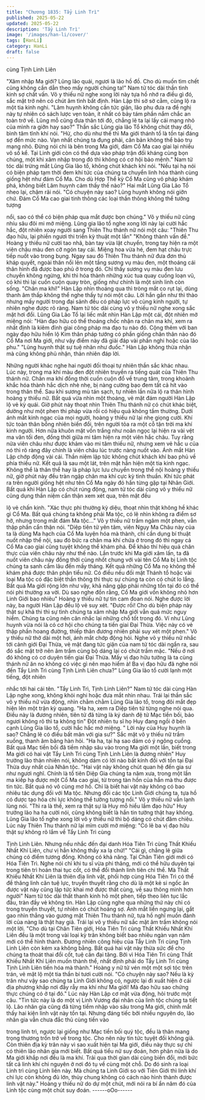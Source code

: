 ```yaml
---
title: "Chương 1835: Tẩy Linh Trì"
published: 2025-05-22
updated: 2025-05-22
description: 'Tẩy Linh Trì'
image: '/images/han-li/cover/'
tags: [HanLi]
category: HanLi
draft: false
---
```


cùng Tịnh Linh Liên

"Xâm nhập Ma giới? Lũng lão quái, ngươi là lão hồ đồ. Cho dù
muốn tìm chết cũng không cần dẫn theo mấy người chúng ta!"
Nam tử tóc dài thần tình kinh sợ chất vấn.
Võ y thiếu nữ nghe xong lời này tựa hồ nhớ ra điều gì đó, sắc mặt
trở nên có chút âm tình bất định.
Hàn Lập thì sờ sờ cằm, cũng lộ ra một tia kinh nghi.
"Lâm huynh không cần tức giận, lão phu đưa ra đề nghị này tự
nhiên có sách lược vẹn toàn, ít nhất có bảy tám phần nắm chắc
an toàn trở về. Lũng mỗ cũng đưa thân tới đó, chẳng lẽ ta lại lấy
cái mạng nhỏ của mình ra giỡn hay sao?" Thần sắc Lũng gia lão
Tổ không chút thay đổi, bình tâm tĩnh khí nói.
"Hừ, cho dù như thế thì Ma giới thánh tổ là tồn tại đáng sợ đến
mức nào. Vạn nhất chúng ta đụng phải, căn bản không thể bảo
trụ mạng nhỏ. Đừng nói chi là bên trong Ma giới, đám Cổ Ma cao
giai lại nhiều vô số kể. Tại Linh giới còn có thể dựa vào pháp trận
đối kháng cùng bọn chúng, một khi xâm nhập trong đó thì không
có cơ hội bảo mệnh." Nam tử tóc dài trừng mắt Lũng Gia lão tổ,
không chút khách khí nói.
"Nếu tại hạ nói có biện pháp tạm thời đem khí tức của chúng ta
chuyển linh hóa thành cùng giống hệt như đám Cổ Ma. Cho dù
Hợp Thể kỳ Cổ Ma cũng vô pháp khám phá, không biết Lâm
huynh cảm thấy thế nào?" Hai mắt Lũng Gia Lão Tổ nheo lại,
chậm rãi nói.
"Có chuyện này sao? Lũng huynh không nói giỡn chứ. Đám Cổ
Ma cao giai tinh thông các loại thần thông không thể tưởng tượng

nổi, sao có thể có biện pháp qua mắt được bọn chúng." Võ y thiếu
nữ cũng nhíu sâu đôi mi mở miệng.
Lũng gia lão tổ nghe xong lời này lại cười hắc hắc, đột nhiên xoay
người sang Thiên Thu thánh nữ nói một câu:
"Thiên Thu đạo hữu, lại phiền ngươi thi triển kỳ thuật một lần"
"Không thành vấn đề." Hoàng y thiếu nữ cười tao nhã, bàn tay
vừa lật chuyển, trong tay hiện ra một viên châu màu đen cỡ ngón
tay cái.
Miệng hoa vừa hé, đem hạt châu trực tiếp nuốt vào trong bụng.
Ngay sau đó Thiên Thu thánh nữ đưa đơn thủ kháp quyết, ngoài
thân nổi lên một tầng sương vụ màu đen, một thoáng cái thân
hình đã được bao phủ ở trong đó.
Chỉ thấy sương vụ màu đen lưu chuyển không ngừng, khi thì hóa
thành những xúc tua quay cuồng loạn vũ, có khi thì lại cuồn cuộn
quay tròn, giống như chính là một sinh linh còn sống.
"Chân ma khí!" Hàn Lập nhìn thoáng qua thì tròng mắt co rụt lại,
dùng thanh âm thấp không thể nghe thấy tự nói một câu.
Lời hắn gần như thì thào nhưng mấy người trong đại sảnh đều có
pháp lực vô cùng kinh người, tự nhiên nghe được rõ ràng.
Nam tử tóc dài cùng võ y thiếu nữ nghe xong sắc mặt hơi đổi.
Lũng Gia Lão Tổ lại liếc mắt nhìn Hàn Lập một cái, đột nhiên mở
miệng nói:
"Hàn đạo hữu có thể thoáng chốc nhận ra chân ma khí, xem ra
nhất định là kiêm đỉnh giai công pháp ma đạo tu nào đó. Cộng
thêm với ban ngày đạo hữu hiển lộ Kim thân pháp tướng có phần
giống chân thân nào đó Cổ Ma nơi Ma giới, như vậy điểm này đã
giải đáp vài phần nghi hoặc của lão phu."
"Lũng huynh thật sự tuệ nhãn như đuốc." Hàn Lập không thừa
nhận mà cũng không phủ nhận, thản nhiên đáp lời.

Những người khác nghe hai người đối thoại tự nhiên thần sắc
khác nhau.
Lúc này, trong ma khí màu đen đột nhiên truyền ra tiếng quát của
Thiên Thu thánh nữ. Chân ma khí đồng thời cuồn cuộn đổ về
trung tâm, trong khoảnh khắc hóa thành hắc dịch nhè nhẹ, bị
nàng cường bạo đem tất cả hít vào trong thân thể.
Sau khi sương mù tán sạch, tự nhiên lần nữa lộ ra thân hình
hoàng y thiếu nữ.
Bất quá vừa nhìn một thoáng, vẻ mặt đám người Hàn Lập lộ vẻ
kỳ quái.
Giờ phút này thoạt nhìn Thiên Thu thánh nữ có chút khác biệt,
dường như một phen thi pháp vừa rồi có hiệu quả không tầm
thường.
Dưới ánh mắt kinh ngạc của mọi người, hoàng y thiếu nữ lại nhẹ
giọng cười. Khí tức toàn thân bỗng nhiên biến đổi, trên người tỏa
ra một cỗ tận trời ma khí kinh người. Hơn nữa khuôn mặt vốn
trắng như noãn ngọc lại hiện ra vài vệt ma văn tối đen, đồng thời
giữa mi tâm hiện ra một viên hắc châu.
Tuy rằng nửa viên châu như được khảm vào mi tâm thiếu nữ,
nhưng xem vẻ hắc u của nó thì rõ ràng đây chính là viên châu lúc
trước nàng nuốt vào.
Ánh mắt Hàn Lập chớp động vài cái. Thần niệm lập tức không
chút khách khí bao phủ về phía thiếu nữ. Kết quả là sau một lát,
trên mặt hắn hiện một tia kinh ngạc.
Không thể là thân thể hay là pháp lực lưu chuyển trong thể nội
hoàng y thiếu nữ, giờ phút này đều tràn ngập chân ma khí cực kỳ
tinh thuần. Khí tức phát ra trên người giống hệt như tên Cổ Ma
ngày đó hắn từng gặp tại Nhân Giới.
Bất quá khi Hàn Lập có chút rúng động, nam tử tóc dài cùng võ y
thiếu nữ cũng dụng thần niệm cẩn thận xem xét qua, trên mặt đều

lộ vẻ chấn kinh.
"Xác thực phi thường kỳ diệu, thoạt nhìn thật không hề khác gì Cổ
Ma. Bất quá chúng ta không phải Ma tộc, có lẽ nhìn không ra
điểm sơ hở, nhưng trong mắt đám Ma tộc…" Võ y thiếu nữ trầm
ngâm một phen, vẫn thập phần cẩn thận nói.
"Diệp tiên tử yên tâm, viên Ngụy Ma Châu này của ta là dùng Ma
hạch của Cổ Ma luyện hóa mà thành, chỉ cần dụng bí thuật nuốt
nhập thể nội, sau đó bức ra chân ma khí chứa ở trong đó thì ngay
cả Cổ Ma cao giai cũng tuyệt không thể khám phá. Để khảo thí
hiệu quả chân thực của viên châu này như thế nào. Lần trước khi
Ma giới xâm lấn, ta đã nuốt viên châu này đồng thời cùng nhốt
chung với vài tên Cổ Ma bị Linh tộc chúng ta sanh cầm lâu đến
mấy tháng. Kết quả những Cổ Ma nọ không thể khám phá được
thân phận tiểu nữ. Có điều nếu đối mặt Thánh tổ hoặc vài loại Ma
tộc có đặc biệt thần thông thì thực sự chúng ta còn có chút lo
lắng. Bất quá Ma giới rộng lớn như vậy, khả năng gặp phải những
tồn tại đó có thể nói phi thường xa vời. Dù sao nghe đồn rằng, Cổ
Ma giới vốn không nhỏ hơn Linh Giới bao nhiêu"
Hoàng y thiếu nữ tự tin cam đoan nói.
Nghe được lời này, ba người Hàn Lập đều lộ vẻ suy xét.
"Được rồi! Cho dù biện pháp này thật sự khả thi thì sự tình chúng
ta xâm nhập Ma giới vẫn quá mức nguy hiểm. Chúng ta cũng nên
cân nhắc lại những chỗ tốt trong đó. Ví như Lũng huynh vừa nói là
có cơ hội cho chúng ta tiến giai Đại Thừa. Việc này có vẻ thập
phần hoang đường, thiếp thân đương nhiên phải suy xét một
phen." Võ y thiếu nữ thở dài một hơi, ánh mắt chớp động hỏi.
Nghe võ y thiếu nữ nhắc tới cảnh giới Đại Thừa, vẻ mặt đang tức
giận của nam tử tóc dài ngẩn ra, sau đó sắc mặt trở nên âm trầm
cùng bộ dáng lại có chút trầm mặc.
"Nếu ở nơi đó không có cơ duyên tiến giai Đại Thừa. Mấy vị đạo
hữu tưởng là ta cùng thánh nữ ăn no không có việc gì nên mạo
hiểm à! Ba vị đạo hữu đã nghe nói đến Tẩy Linh Trì cùng Tịnh
Linh Liên chưa?" Lũng Gia lão tổ cười lạnh một tiếng, đột nhiên

nhắc tới hai cái tên.
"Tẩy Linh Trì, Tịnh Linh Liên?"
Nam tử tóc dài cùng Hàn Lập nghe xong, không khỏi nghi hoặc
đưa mắt nhìn nhau.
Trái lại thần sắc võ y thiếu nữ vừa động, nhìn chằm chằm Lũng
Gia lão tổ, trong đôi mắt đẹp hiện lên một trận kỳ quang.
"Ha ha, xem ra Diệp tiên tử từng nghe nói qua. Điều này là đương
nhiên, tiên tử đã từng là ký danh đệ tử Mạc tiền bối, bảo ngươi
không rõ thì ta không tin" Đột nhiên tu sĩ họ Huy đang ngồi ở bên
cạnh Lũng Gia lão tổ, cười hắc hắc mở miệng.
" Lời này của Huy huynh là sao? Chẳng lẽ có điều bất mãn với gia
sư?" Sắc mặt võ y thiếu nữ trầm xuống, thanh âm băng hàn hỏi.
"Ha ha, tại hạ sao dám có ý ngông cuồng. Bất quá Mạc tiền bối đã
tiềm nhập sâu vào trong Ma giới một lần, biết trong Ma giới có hai
vật Tẩy Linh Trì cùng Tịnh Linh Liên là đương nhiên" Huy trưởng
lão thản nhiên nói, không dám có lời nào bất kính đối với tồn tại
Đại Thừa duy nhất của Nhân tộc.
"Hai vật này không chút quan hệ đến gia sư như ngươi nghĩ.
Chính là tổ tiên Diệp Gia chúng ta năm xưa, trong một lần ma kiếp
hạ được một Cổ Ma cao giai, từ trong tàn hồn của hắn mà thu
được tin tức. Bất quá nó vô cùng mơ hồ. Chỉ là biết hai vật này
không có bao nhiêu tác dụng đối với Ma tộc. Nhưng đối các tộc
Linh Giới chúng ta, tựa hồ có được tạo hóa chi lực không thể
tưởng tượng nổi." Võ y thiếu nữ vẫn lạnh lùng nói.
"Thì ra là thế, xem ra thật sự là Huy mỗ hiểu lầm đạo hữu" Huy
trưởng lão ha ha cười nói, cũng không biết là hắn tin tưởng thật
hay không.
Lũng Gia lão tổ nghe xong lời võ y thiếu nữ thì bộ dáng có chút
đăm chiêu. Lúc này Thiên Thu thánh nữ lại mỉm cười mở miệng:
"Có lẽ ba vị đạo hữu thật sự không rõ lắm về Tẩy Linh Trì cùng

Tịnh Linh Liên. Nhưng nếu nhắc đến đại danh Hóa Tiên Trì cùng
Thất Khiếu Nhất Khí Liên, chư vị hẳn không thấy xa lạ chứ!"
"Cái gì, chẳng lẽ giữa chúng có điểm tương đồng. Không có khả
năng. Tại Chân Tiên giới mới có Hóa Tiên Trì. Nghe nói chỉ khi tu
sĩ vừa phi thăng, mới có thể hữu duyên tại trong tiên trì hoán thai
tục cốt, có thể đổi thành linh tiên chi thể. Mà Thất Khiếu Nhất Khí
Liên là thiên địa linh vật, phối hợp cùng Hóa Tiên Trì có thể đề
thăng linh căn tuệ lực, truyền thuyết rằng cho dù là một kẻ si ngốc
ăn được vật này cũng lập tức khai mở được thất cùng, về sau
thông minh hơn người" Nam tử tóc dài thất thanh kinh hô một
phen, tiếp theo liên tục lắc đầu, tràn đầy vẻ không tin.
Hàn Lập cũng nghe qua những thứ này chỉ có trong truyền thuyết,
tự nhiên có chút hoảng sợ. Ánh mắt liền ngưng lại, gắt gao nhìn
thẳng vào gương mặt Thiên Thu thánh nữ, tựa hồ nghĩ muốn
đánh lời của nàng là thật hay giả.
Trái lại võ y thiếu nữ sắc mặt âm trầm không nói một lời.
"Cho dù tại Chân Tiên giới, Hóa Tiên Trì cùng Thất Khiếu Nhất
Khí Liên đều là một trong vài loại kỳ trân không biết bao nhiêu
ngàn vạn năm mới có thể hình thành. Đương nhiên công hiệu của
Tẩy Linh Trì cùng Tịnh Linh Liên còn kém xa không bằng. Bất quá
hai vật này thừa sức để cho chúng ta thoát thai đổi cốt, tuệ căn
đại tăng. Bởi vì Hóa Tiên Trì cùng Thất Khiếu Nhất Khí Liên muốn
thành thể, nhất định phải do Tẩy Linh Trì cùng Tịnh Linh Liên tiến
hóa mà thành." Hoàng y nữ tử vén một một sợi tóc trên trán, vẻ
mặt lộ một tia thần bí tươi cười nói.
"Có chuyện này sao? Nếu là kỳ trân như vậy sao chúng ta Linh
Giới không có, ngược lại đi xuất hiện ở cái địa phương khắp nơi
đầy rẫy ma khí như Ma giới! Mà đạo hữu sao chứng thực chúng
có ở tại đó." Lúc này Hàn Lập cơ mặt vừa động, hỏi trước một
câu.
"Tin tức này là do một vị Linh Vương đại nhân của linh tộc chúng
ta tiết lộ. Lão nhân gia cũng đã từng tiềm nhập vào sâu trong Ma
giới, chính mắt thấy hai kiện linh vật này tồn tại. Nhưng đáng tiếc
bởi nhiều nguyên do, lão nhân gia vẫn chưa đắc thủ cùng tiến vào

trong linh trì, ngược lại giống như Mạc tiền bối quý tộc, đều là
thân mang trọng thương trốn trở về trong tộc. Cho nên này tin tức
tuyệt đối không giả. Còn thiên địa kỳ trân này vì sao xuất hiện tại
Ma giới, điều này thực sự chỉ có thiên lão nhân gia mới biết. Bất
quá tiểu nữ suy đoán, hơn phân nửa là do Ma giới khắp nơi đều là
ma khí. Trải qua thời gian dài cùng biến đổi, mới bức tất cả linh
khí chi nguyên ở nơi đó tụ về cùng một chỗ. Do đó sinh ra loại
Linh trì cùng Linh liên này. Mà chúng ta Linh Giới so với Tiên Giới
thì linh khí chi lực còn không đủ lớn, thủy chung không có cách
nào hình thành được linh vật này." Hoàng y thiếu nữ do dự một
chút, mới nói ra bí ẩn năm đó của Linh tộc cùng một chút suy
đoán.
------oOo------
